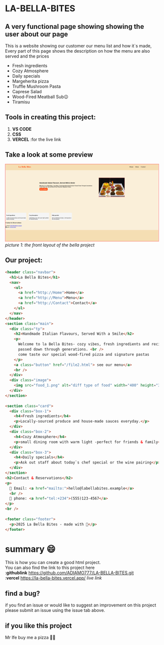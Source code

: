 # LA-BELLA-BITES

## A very functional page showing showing the user about our page

This is a website showing our customer our menu list and how it`s made, <br>
Every part of this page shows the description on how the menu are also served and the prices

- Fresh ingredients
- Cozy Atmosphere
- Daily specials
- Margeherita pizza
- Truffle Mushroom Pasta
- Caprese Salad
- Wood-Fired Meatball Sub😉
- Tiramisu

## Tools in creating this project:

1.  **VS CODE**
2.  **CSS**
3.  **VERCEL** :for the live link

## Take a look at some preview

![image showing the output of the project](/first-page.png)
*picture 1: the front layout of the bella project*
## Our project:
```html
<header class="navbar">
  <h1>La Bella Bites</h1>
  <nav>
    <ul>
      <a href="http://Home">Home</a>
      <a href="http://Menu">Menu</a>
      <a href="http://Contact">Contact</a>
    </ul>
  </nav>
</header>
<section class="main">
  <div class="tp">
    <h2>Handmade Italian Flavours, Served With a Smile</h2>
    <p>
      Welcome to la Bella Bites- cozy vibes, fresh ingredients and recipes
      passed down through generations. <br />
      come taste our special wood-fired pizza and signature pastas
    </p>
    <a class="button" href="/file2.html"> see our menu</a>
    <br />
  </div>
  <div class="image">
    <img src="food_1.png" alt="diff type of food" width="400" height="300" />
  </div>
</section>

<section class="card">
  <div class="box-1">
    <h4>Fresh ingredients</h4>
    <p>Locally-sourced produce and house-made sauces everyday.</p>
  </div>
  <div class="box-2">
    <h4>Cozy Atmosphere</h4>
    <p>small dining room with warm light -perfect for friends & family</p>
  </div>
  <div class="box-3">
    <h4>Daily specials</h4>
    <p>Ask out staff about today`s chef special or the wine pairing</p>
  </div>
</section>
<h2>Contact & Reservations</h2>
<p>
  📧 Email: <a href="mailto:">hello@labellabites.example</a>
  <br />
  📱 phone: <a href="tel:+234">(555)123-4567</a>
</p>
<br />

<footer class="footer">
  <p>2025 La Bella Bites - made with 💝</p>
</footer>
```

# summary :smile:

This is how you can create a good html project.<br>
You can also find the link to this project here <br> 
:**githublink** <https://github.com/ADIAMO777/LA-BELLA-BITES.git> <br>
:**vercel** <https://la-bella-bites.vercel.app/> *live link*

## find a bug?

if you find an issue or would like to suggest an improvement on this project please submit an issue using the issue tab above.

## if you like this project

Mr Ife buy me a pizza 💝🍕
